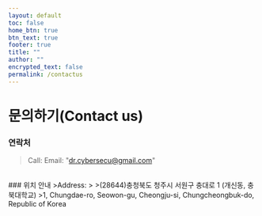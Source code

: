 ```yaml
---
layout: default
toc: false
home_btn: true
btn_text: true
footer: true
title: ""
author: ""
encrypted_text: false
permalink: /contactus
---
```


# 문의하기(Contact us)

### 연락처
>Call:
>Email: "dr.cybersecu@gmail.com"
<br>
### 위치 안내
>Address:
>
>(28644)충청북도 청주시 서원구 충대로 1 (개신동, 충북대학교)
>1, Chungdae-ro, Seowon-gu, Cheongju-si, Chungcheongbuk-do, Republic of Korea
